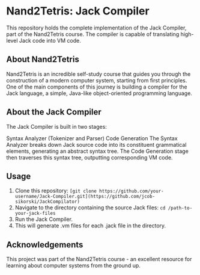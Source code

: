 # Nand2Tetris: Jack Compiler
This repository holds the complete implementation of the Jack Compiler, part of the Nand2Tetris course. The compiler is capable of translating high-level Jack code into VM code.

## About Nand2Tetris
Nand2Tetris is an incredible self-study course that guides you through the construction of a modern computer system, starting from first principles. One of the main components of this journey is building a compiler for the Jack language, a simple, Java-like object-oriented programming language.

## About the Jack Compiler
The Jack Compiler is built in two stages:

Syntax Analyzer (Tokenizer and Parser)
Code Generation
The Syntax Analyzer breaks down Jack source code into its constituent grammatical elements, generating an abstract syntax tree. The Code Generation stage then traverses this syntax tree, outputting corresponding VM code.

## Usage
1. Clone this repository: `[git clone https://github.com/your-username/Jack-Compiler.git](https://github.com/jcob-sikorski/JackCompilator)`
2. Navigate to the directory containing the source Jack files: `cd /path-to-your-jack-files`
3. Run the Jack Compiler.
4. This will generate .vm files for each .jack file in the directory.

## Acknowledgements
This project was part of the Nand2Tetris course - an excellent resource for learning about computer systems from the ground up.

